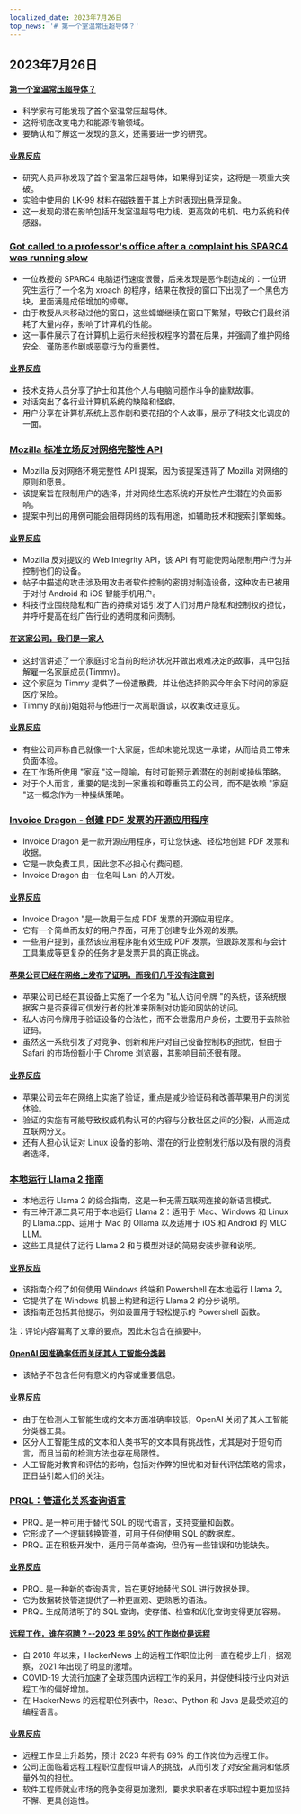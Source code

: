 ```yaml
---
localized_date: 2023年7月26日
top_news: '# 第一个室温常压超导体？'
---
```


## 2023年7月26日

#### [第一个室温常压超导体？](https://arxiv.org/abs/2307.12008)

- 科学家有可能发现了首个室温常压超导体。
- 这将彻底改变电力和能源传输领域。
- 要确认和了解这一发现的意义，还需要进一步的研究。

#### [业界反应](http://news.ycombinator.com/item?id=36864624)

- 研究人员声称发现了首个室温常压超导体，如果得到证实，这将是一项重大突破。
- 实验中使用的 LK-99 材料在磁铁置于其上方时表现出悬浮现象。
- 这一发现的潜在影响包括开发室温超导电力线、更高效的电机、电力系统和传感器。

### [Got called to a professor's office after a complaint his SPARC4 was running slow](https://infosec.exchange/@paco/110772422266480371)

- 一位教授的 SPARC4 电脑运行速度很慢，后来发现是恶作剧造成的：一位研究生运行了一个名为 xroach 的程序，结果在教授的窗口下出现了一个黑色方块，里面满是成倍增加的蟑螂。
- 由于教授从未移动过他的窗口，这些蟑螂继续在窗口下繁殖，导致它们最终消耗了大量内存，影响了计算机的性能。
- 这一事件展示了在计算机上运行未经授权程序的潜在后果，并强调了维护网络安全、谨防恶作剧或恶意行为的重要性。

#### [业界反应](http://news.ycombinator.com/item?id=36857314)

- 技术支持人员分享了护士和其他个人与电脑问题作斗争的幽默故事。
- 对话突出了各行业计算机系统的缺陷和怪癖。
- 用户分享在计算机系统上恶作剧和耍花招的个人故事，展示了科技文化调皮的一面。

### [Mozilla 标准立场反对网络完整性 API](https://github.com/mozilla/standards-positions/issues/852)

- Mozilla 反对网络环境完整性 API 提案，因为该提案违背了 Mozilla 对网络的原则和愿景。
- 该提案旨在限制用户的选择，并对网络生态系统的开放性产生潜在的负面影响。
- 提案中列出的用例可能会阻碍网络的现有用途，如辅助技术和搜索引擎蜘蛛。

#### [业界反应](http://news.ycombinator.com/item?id=36857032)

- Mozilla 反对提议的 Web Integrity API，该 API 有可能使网站限制用户行为并控制他们的设备。
- 帖子中描述的攻击涉及用攻击者软件控制的密钥对制造设备，这种攻击已被用于对付 Android 和 iOS 智能手机用户。
- 科技行业围绕隐私和广告的持续对话引发了人们对用户隐私和控制权的担忧，并呼吁提高在线广告行业的透明度和问责制。

#### [在这家公司，我们是一家人](https://pboyd.io/posts/at-company-we-are-family/)

- 这封信讲述了一个家庭讨论当前的经济状况并做出艰难决定的故事，其中包括解雇一名家庭成员(Timmy)。
- 这个家庭为 Timmy 提供了一份遣散费，并让他选择购买今年余下时间的家庭医疗保险。
- Timmy 的(前)姐姐将与他进行一次离职面谈，以收集改进意见。

#### [业界反应](http://news.ycombinator.com/item?id=36864476)

- 有些公司声称自己就像一个大家庭，但却未能兑现这一承诺，从而给员工带来负面体验。
- 在工作场所使用 "家庭 "这一隐喻，有时可能预示着潜在的剥削或操纵策略。
- 对于个人而言，重要的是找到一家重视和尊重员工的公司，而不是依赖 "家庭 "这一概念作为一种操纵策略。

### [Invoice Dragon - 创建 PDF 发票的开源应用程序](https://invoicedragon.com/)

- Invoice Dragon 是一款开源应用程序，可让您快速、轻松地创建 PDF 发票和收据。
- 它是一款免费工具，因此您不必担心付费问题。
- Invoice Dragon 由一位名叫 Lani 的人开发。

#### [业界反应](http://news.ycombinator.com/item?id=36860898)

- Invoice Dragon "是一款用于生成 PDF 发票的开源应用程序。
- 它有一个简单而友好的用户界面，可用于创建专业外观的发票。
- 一些用户提到，虽然该应用程序能有效生成 PDF 发票，但跟踪发票和与会计工具集成等更复杂的任务才是发票开具的真正挑战。

#### [苹果公司已经在网络上发布了证明，而我们几乎没有注意到](https://httptoolkit.com/blog/apple-private-access-tokens-attestation/)

- 苹果公司已经在其设备上实施了一个名为 "私人访问令牌 "的系统，该系统根据客户是否获得可信发行者的批准来限制对功能和网站的访问。
- 私人访问令牌用于验证设备的合法性，而不会泄露用户身份，主要用于去除验证码。
- 虽然这一系统引发了对竞争、创新和用户对自己设备控制权的担忧，但由于 Safari 的市场份额小于 Chrome 浏览器，其影响目前还很有限。

#### [业界反应](http://news.ycombinator.com/item?id=36862494)

- 苹果公司去年在网络上实施了验证，重点是减少验证码和改善苹果用户的浏览体验。
- 验证的实施有可能导致权威机构认可的内容与分散社区之间的分裂，从而造成互联网分叉。
- 还有人担心认证对 Linux 设备的影响、潜在的行业控制发行版以及有限的消费者选择。

### [本地运行 Llama 2 指南](https://replicate.com/blog/run-llama-locally)

- 本地运行 Llama 2 的综合指南，这是一种无需互联网连接的新语言模式。
- 有三种开源工具可用于本地运行 Llama 2：适用于 Mac、Windows 和 Linux 的 Llama.cpp、适用于 Mac 的 Ollama 以及适用于 iOS 和 Android 的 MLC LLM。
- 这些工具提供了运行 Llama 2 和与模型对话的简易安装步骤和说明。

#### [业界反应](http://news.ycombinator.com/item?id=36865495)

- 该指南介绍了如何使用 Windows 终端和 Powershell 在本地运行 Llama 2。
- 它提供了在 Windows 机器上构建和运行 Llama 2 的分步说明。
- 该指南还包括其他提示，例如设置用于轻松提示的 Powershell 函数。

注：评论内容偏离了文章的要点，因此未包含在摘要中。

#### [OpenAI 因准确率低而关闭其人工智能分类器](https://decrypt.co/149826/openai-quietly-shutters-its-ai-detection-tool)

- 该帖子不包含任何有意义的内容或重要信息。

#### [业界反应](http://news.ycombinator.com/item?id=36862850)

- 由于在检测人工智能生成的文本方面准确率较低，OpenAI 关闭了其人工智能分类器工具。
- 区分人工智能生成的文本和人类书写的文本具有挑战性，尤其是对于短句而言，而且当前的检测方法也存在局限性。
- 人工智能对教育和评估的影响，包括对作弊的担忧和对替代评估策略的需求，正日益引起人们的关注。

### [PRQL：管道化关系查询语言](https://github.com/PRQL/prql)

- PRQL 是一种可用于替代 SQL 的现代语言，支持变量和函数。
- 它形成了一个逻辑转换管道，可用于任何使用 SQL 的数据库。
- PRQL 正在积极开发中，适用于简单查询，但仍有一些错误和功能缺失。

#### [业界反应](http://news.ycombinator.com/item?id=36866861)

- PRQL 是一种新的查询语言，旨在更好地替代 SQL 进行数据处理。
- 它为数据转换管道提供了一种更直观、更熟悉的语法。
- PRQL 生成简洁明了的 SQL 查询，使存储、检查和优化查询变得更加容易。

#### [远程工作，谁在招聘？--2023 年 69% 的工作岗位是远程](https://blog.spatial.chat/tracking-hackernews-shifting-preferences-for-remote-jobs-over-5-years/)

- 自 2018 年以来，HackerNews 上的远程工作职位比例一直在稳步上升，据观察，2021 年出现了明显的激增。
- COVID-19 大流行加速了全球范围内远程工作的采用，并促使科技行业内对远程工作的偏好增加。
- 在 HackerNews 的远程职位列表中，React、Python 和 Java 是最受欢迎的编程语言。

#### [业界反应](http://news.ycombinator.com/item?id=36863280)

- 远程工作呈上升趋势，预计 2023 年将有 69% 的工作岗位为远程工作。
- 公司正面临着远程工程职位虚假申请人的挑战，从而引发了对安全漏洞和低质量外包的担忧。
- 软件工程师就业市场的竞争变得更加激烈，要求求职者在求职过程中更加坚持不懈、更具创造性。
